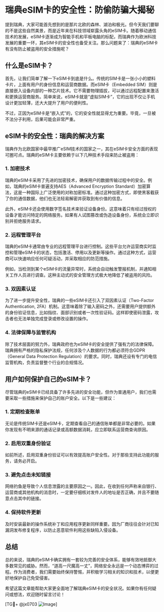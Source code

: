 # 瑞典eSIM卡的安全性：防偷防骗大揭秘

提到瑞典，大家可能首先想到的是那片北欧的森林、湖泊和极光。但今天我们要聊的不是这些自然美景，而是近年来在科技领域崭露头角的eSIM卡。随着移动通信技术的发展，eSIM卡逐渐成为智能手机和平板电脑的标配，而瑞典作为欧洲科技发展的重要一环，其eSIM卡的安全性也备受关注。那么问题来了：瑞典的eSIM卡有没有防止被盗用的安全措施呢？

## 什么是eSIM卡？

首先，让我们简单了解一下eSIM卡到底是什么。传统的SIM卡是一张小小的塑料卡片，上面有用户的身份信息和运营商数据。而eSIM卡（Embedded SIM）则是直接嵌入设备内部的一种芯片技术。它不需要物理插拔，可以通过远程配置来激活和更换运营商服务。简单来说，eSIM卡就是“虚拟SIM卡”，它的出现不仅让手机设计更加轻薄，还大大提升了用户的便利性。

不过，正因为eSIM卡是“嵌入式”的，它的安全性就显得尤为重要。毕竟，一旦被不法分子利用，后果可能会非常严重。

## eSIM卡的安全性：瑞典的解决方案

瑞典作为北欧国家中最早推广eSIM技术的国家之一，其在eSIM卡安全方面的表现可圈可点。瑞典的eSIM卡主要依赖于以下几种技术手段来防止被盗用：

### 1. **加密技术**
瑞典的eSIM卡采用了先进的加密技术，确保用户的数据传输过程中的安全。例如，瑞典的eSIM卡普遍支持AES（Advanced Encryption Standard）加密算法，这是一种国际上广泛使用的对称加密标准。通过这种加密方式，即使黑客截获了你的通信数据，他们也无法轻易解密并获取到有价值的信息。

此外，eSIM卡还会使用数字签名技术来验证设备身份。这意味着只有经过授权的设备才能访问特定的网络服务。如果有人试图篡改或伪造设备身份，系统会立即识别并拒绝服务请求。

### 2. **远程管理平台**
瑞典的eSIM卡通常由专业的远程管理平台进行控制。这些平台允许运营商实时监控和管理eSIM卡的状态，包括激活、停用以及更新等操作。通过这种方式，运营商可以快速响应任何可疑活动，并采取相应的防范措施。

例如，当检测到某个eSIM卡的流量异常时，系统会自动触发警报机制，并通知相关工作人员进行调查。这种主动式的安全管理方式极大地降低了被盗用的风险。

### 3. **双因素认证**
为了进一步提升安全性，瑞典的一些eSIM卡还引入了双因素认证（Two-Factor Authentication, 2FA）机制。这意味着除了输入密码之外，还需要用户提供额外的身份验证信息，比如指纹、面部识别或者一次性验证码。这样即使密码泄露，攻击者也无法单独完成登录或修改设置的操作。

### 4. **法律保障与监管机构**
除了技术层面的努力外，瑞典政府也为eSIM卡的安全提供了强有力的法律保障。瑞典拥有严格的隐私保护法规，任何涉及个人数据的行为都必须符合GDPR（General Data Protection Regulation）的要求。同时，瑞典还设有专门的电信监管机构，负责监督整个行业的合规情况。

## 用户如何保护自己的eSIM卡？

尽管瑞典的eSIM卡已经具备了许多先进的安全功能，但作为普通用户，我们也需要采取一些措施来保护自己的账户安全。以下是一些建议：

### 1. **定期检查账单**
无论是传统SIM卡还是eSIM卡，定期查看自己的通信账单都是非常必要的。如果你发现有不明来源的通话记录或高额数据消耗，应立即联系运营商查询原因。

### 2. **启用双重身份验证**
如前所述，启用双重身份验证可以有效提高账户安全性。对于那些支持此功能的服务，请务必开启。

### 3. **避免点击未知链接**
网络钓鱼是导致个人信息泄露的主要原因之一。因此，在收到任何声称来自银行、运营商或其他机构的消息时，一定要仔细核对发件人的地址是否正确，并且不要随意点击其中的链接。

### 4. **保持软件更新**
及时安装最新的操作系统补丁和应用程序更新同样重要。因为厂商往往会针对已知漏洞发布修复程序，以防止恶意软件利用这些缺陷入侵设备。

## 总结

总的来说，瑞典的eSIM卡确实拥有一套较为完善的安全体系，能够有效地抵御大多数常见的威胁。然而，“道高一尺魔高一丈”，网络安全永远是一个动态博弈的过程。作为消费者，我们需要始终保持警惕，并积极学习相关的知识和技术，以便更好地保护自己免受侵害。

希望这篇文章能帮助大家更全面地了解瑞典eSIM卡的安全状况。如果你有任何疑问或想法，欢迎随时留言讨论！

[TG💪+ @jx0703 ![Image](https://github.com/user-attachments/assets/dbca1d08-cadb-493c-b0ec-ad6f7a83f270)]